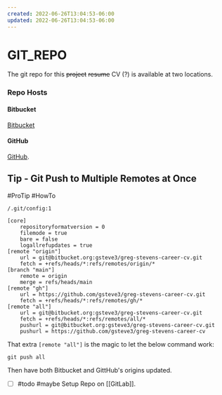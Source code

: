 ```yaml
---
created: 2022-06-26T13:04:53-06:00
updated: 2022-06-26T13:04:53-06:00
---
```

# GIT_REPO

The git repo for this ~~project~~ ~~resume~~ CV (?) is available at two locations.

### Repo Hosts
#### Bitbucket
[Bitbucket](https://bitbucket.org/gsteve3/greg-stevens-career-cv/src/main/)

#### GitHub
[GitHub](https://github.com/gsteve3/greg-stevens-career-cv).


## Tip - Git Push to Multiple Remotes at Once
#ProTip #HowTo


`/.git/config:1`
```properties
[core]
    repositoryformatversion = 0
    filemode = true
    bare = false
    logallrefupdates = true
[remote "origin"]
    url = git@bitbucket.org:gsteve3/greg-stevens-career-cv.git
    fetch = +refs/heads/*:refs/remotes/origin/*
[branch "main"]
    remote = origin
    merge = refs/heads/main
[remote "gh"]
    url = https://github.com/gsteve3/greg-stevens-career-cv.git
    fetch = +refs/heads/*:refs/remotes/gh/*
[remote "all"]
    url = git@bitbucket.org:gsteve3/greg-stevens-career-cv.git
    fetch = +refs/heads/*:refs/remotes/all/*
    pushurl = git@bitbucket.org:gsteve3/greg-stevens-career-cv.git
    pushurl = https://github.com/gsteve3/greg-stevens-career-cv

```


That extra `[remote "all"]` is the magic to let the below command work:

```shell
git push all
```

Then have both Bitbucket and GittHub's origins updated.

- [ ] #todo #maybe Setup Repo on [[GitLab]].


